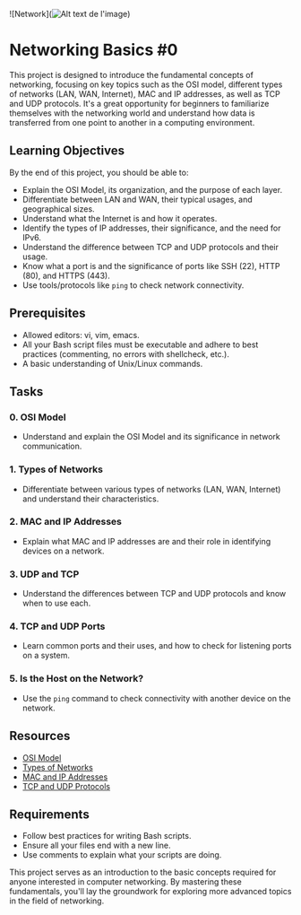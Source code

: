 ![Network](![Alt text de l'image](URL_de_l'image))
# Networking Basics #0

This project is designed to introduce the fundamental concepts of networking, focusing on key topics such as the OSI model, different types of networks (LAN, WAN, Internet), MAC and IP addresses, as well as TCP and UDP protocols. It's a great opportunity for beginners to familiarize themselves with the networking world and understand how data is transferred from one point to another in a computing environment.

## Learning Objectives

By the end of this project, you should be able to:

- Explain the OSI Model, its organization, and the purpose of each layer.
- Differentiate between LAN and WAN, their typical usages, and geographical sizes.
- Understand what the Internet is and how it operates.
- Identify the types of IP addresses, their significance, and the need for IPv6.
- Understand the difference between TCP and UDP protocols and their usage.
- Know what a port is and the significance of ports like SSH (22), HTTP (80), and HTTPS (443).
- Use tools/protocols like `ping` to check network connectivity.

## Prerequisites

- Allowed editors: vi, vim, emacs.
- All your Bash script files must be executable and adhere to best practices (commenting, no errors with shellcheck, etc.).
- A basic understanding of Unix/Linux commands.

## Tasks

### 0. OSI Model

- Understand and explain the OSI Model and its significance in network communication.

### 1. Types of Networks

- Differentiate between various types of networks (LAN, WAN, Internet) and understand their characteristics.

### 2. MAC and IP Addresses

- Explain what MAC and IP addresses are and their role in identifying devices on a network.

### 3. UDP and TCP

- Understand the differences between TCP and UDP protocols and know when to use each.

### 4. TCP and UDP Ports

- Learn common ports and their uses, and how to check for listening ports on a system.

### 5. Is the Host on the Network?

- Use the `ping` command to check connectivity with another device on the network.

## Resources

- [OSI Model](https://en.wikipedia.org/wiki/OSI_model)
- [Types of Networks](https://en.wikipedia.org/wiki/Computer_network#Types)
- [MAC and IP Addresses](https://en.wikipedia.org/wiki/MAC_address)
- [TCP and UDP Protocols](https://en.wikipedia.org/wiki/Transmission_Control_Protocol)

## Requirements

- Follow best practices for writing Bash scripts.
- Ensure all your files end with a new line.
- Use comments to explain what your scripts are doing.

This project serves as an introduction to the basic concepts required for anyone interested in computer networking. By mastering these fundamentals, you'll lay the groundwork for exploring more advanced topics in the field of networking.
